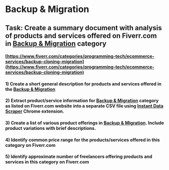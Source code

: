 # Backup & Migration
## Task: Create a summary document with analysis of products and services offered on Fiverr.com in [Backup & Migration](https://www.fiverr.com/categories/programming-tech/ecommerce-services/backup-cloning-migration) category
#### [https://www.fiverr.com/categories/programming-tech/ecommerce-services/backup-cloning-migration](https://www.fiverr.com/categories/programming-tech/ecommerce-services/backup-cloning-migration)
#### 1) Create a short general description for products and services offered in the [Backup & Migration](https://www.fiverr.com/categories/programming-tech/ecommerce-services/backup-cloning-migration)
#### 2) Extract product/service information for [Backup & Migration](https://www.fiverr.com/categories/programming-tech/ecommerce-services/backup-cloning-migration) category as listed on Fiverr.com website into a separate CSV file using [Instant Data Scraper](https://chrome.google.com/webstore/detail/instant-data-scraper/ofaokhiedipichpaobibbnahnkdoiiah) Chrome extension.
#### 3) Create a list of various product offerings in [Backup & Migration](https://www.fiverr.com/categories/programming-tech/ecommerce-services/backup-cloning-migration). Include product variations with brief descriptions.
#### 4) Identify common price range for the products/services offered in this category on Fiverr.com
#### 5) Identify approximate number of freelancers offering products and services in this category on Fiverr.com
